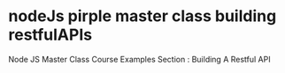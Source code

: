 # nodeJs pirple master class building restfulAPIs
Node JS Master Class Course Examples
Section : Building A Restful API
